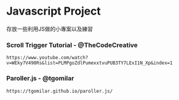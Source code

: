 # Javascript Project 

存放一些利用JS做的小專案以及練習

### Scroll Trigger Tutorial - @TheCodeCreative
```
https://www.youtube.com/watch?v=WEky7V490Rs&list=PLMPgoZdlPumexxtvuPUB3TY7LExI1N_Xp&index=1
```
### Paroller.js - @tgomilar
```
https://tgomilar.github.io/paroller.js/
```
